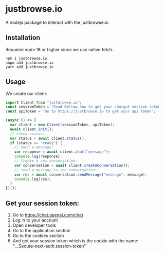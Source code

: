 # justbrowse.io

A nodejs package to interact with the justbrowse.io

## Installation

Required node 18 or higher since we use native fetch.

```
npm i justbrowse.io
pnpm add justbrowse.io
yarn add justbrowse.io
```

## Usage

We create our client:

```js
import Client from "justbrowse.io";
const sessionToken = "Read Bellow how to get your chatgpt session token";
const apiToken = "Go to https://justbrowse.io to get your api token";

(async () => {
  var client = new Client(sessionToken, apiToken);
  await client.init();
  // check status:
  var status = await client.status();
  if (status == "ready") {
    // Send a message:
    var response = await client.chat("message");
    console.log(response);
    // Create a new conversation:
    var conversation = await client.createConversation();
    // send a message to the conversation:
    var res = await conversation.sendMessage("message", message);
    console.log(res);
  }
})();
```

## Get your session token:

1. Go to https://chat.openai.com/chat
2. Log in to your account
3. Open developer tools
4. Go to the application section
5. Go to the cookies section
6. And get your session token which is the cookie with the name: "\_\_Secure-next-auth.session-token"
